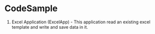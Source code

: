 # CodeSample
1. Excel Application (ExcelApp) - This application read an existing excel template and write and save data in it.
